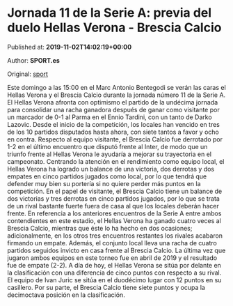 
# Jornada 11 de la Serie A: previa del duelo Hellas Verona - Brescia Calcio

Published at: **2019-11-02T14:02:19+00:00**

Author: **SPORT.es**

Original: [sport](https://www.sport.es/es/noticias/calcio/jornada-11-de-la-serie-a-previa-del-duelo-hellas-verona---brescia-calcio-7711510)

Este domingo a las 15:00 en el Marc Antonio Bentegodi se verán las caras el Hellas Verona y el Brescia Calcio durante la jornada número 11 de la Serie A.
El Hellas Verona afronta con optimismo el partido de la undécima jornada para consolidar una racha ganadora después de ganar como visitante por un marcador de 0-1 al Parma en el Ennio Tardini, con un tanto de Darko Lazovic. Desde el inicio de la competición, los locales han vencido en tres de los 10 partidos disputados hasta ahora, con siete tantos a favor y ocho en contra.
Respecto al equipo visitante, el Brescia Calcio fue derrotado por 1-2 en el último encuentro que disputó frente al Inter, de modo que un triunfo frente al Hellas Verona le ayudaría a mejorar su trayectoria en el campeonato.
Centrando la atención en el rendimiento como equipo local, el Hellas Verona ha logrado un balance de una victoria, dos derrotas y dos empates en cinco partidos jugados como local, por lo que tendrá que defender muy bien su portería si no quiere perder más puntos en la competición. En el papel de visitante, el Brescia Calcio tiene un balance de dos victorias y tres derrotas en cinco partidos jugados, por lo que se trata de un rival bastante fuerte fuera de casa al que los locales deberán hacer frente.
En referencia a los anteriores encuentros de la Serie A entre ambos contendientes en este estadio, el Hellas Verona ha ganado cuatro veces al Brescia Calcio, mientras que éste lo ha hecho en dos ocasiones; adicionalmente, en los otros tres encuentros restantes los rivales acabaron firmando un empate. Además, el conjunto local lleva una racha de cuatro partidos seguidos invicto en casa frente al Brescia Calcio. La última vez que jugaron ambos equipos en este torneo fue en abril de 2019 y el resultado fue de empate (2-2).
A día de hoy, el Hellas Verona se sitúa por delante en la clasificación con una diferencia de cinco puntos con respecto a su rival. El equipo de Ivan Juric se sitúa en el duodécimo lugar con 12 puntos en su casillero. Por su parte, el Brescia Calcio tiene siete puntos y ocupa la decimoctava posición en la clasificación.
